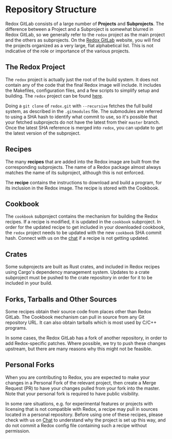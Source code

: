 # Repository Structure

Redox GitLab consists of a large number of **Projects** and **Subprojects**. The difference between a Project and a Subproject is somewhat blurred in Redox GitLab, so we generally refer to the `redox` project as the main project and the others as subprojects. On the [Redox GitLab](https://gitlab.redox-os.org/) website, you will find the projects organized as a very large, flat alphabetical list. This is not indicative of the role or importance of the various projects.

## The Redox Project

The `redox` project is actually just the root of the build system. It does not contain any of the code that the final Redox image will include. It includes the Makefiles, configuration files, and a few scripts to simplify setup and building. The `redox` project can be found [here](https://gitlab.redox-os.org/redox-os/redox).

Doing a `git clone` of `redox.git` with `--recursive` fetches the full build system, as described in the `.gitmodules` file. The submodules are referred to using a SHA hash to identify what commit to use, so it's possible that your fetched subprojects do not have the latest from their `master` branch. Once the latest SHA reference is merged into `redox`, you can update to get the latest version of the subproject.

## Recipes

The many **recipes** that are added into the Redox image are built from the corresponding subprojects. The name of a Redox package almost always matches the name of its subproject, although this is not enforced.

The **recipe** contains the instructions to download and build a program, for its inclusion in the Redox image. The recipe is stored with the Cookbook.

## Cookbook

The `cookbook` subproject contains the mechanism for building the Redox recipes. If a recipe is modified, it is updated in the `cookbook` subproject. In order for the updated recipe to get included in your downloaded cookbook, the `redox` project needs to be updated with the new `cookbook` SHA commit hash. Connect with us on the [chat](./chat.md) if a recipe is not getting updated.

## Crates

Some subprojects are built as Rust crates, and included in Redox recipes using Cargo's dependency management system. Updates to a crate subproject must be pushed to the crate repository in order for it to be included in your build.

## Forks, Tarballs and Other Sources

Some recipes obtain their source code from places other than Redox GitLab. The Cookbook mechanism can pull in source from any Git repository URL. It can also obtain tarballs which is most used by C/C++ programs.

In some cases, the Redox GitLab has a fork of another repository, in order to add Redox-specific patches. Where possible, we try to push these changes upstream, but there are many reasons why this might not be feasible.

## Personal Forks

When you are contributing to Redox, you are expected to make your changes in a Personal Fork of the relevant project, then create a Merge Request (PR) to have your changes pulled from your fork into the master. Note that your personal fork is required to have public visibility.

In some rare situations, e.g. for experimental features or projects with licensing that is not compatible with Redox, a recipe may pull in sources located in a personal repository. Before using one of these recipes, please check with us on [Chat](./chat.md) to understand why the project is set up this way, and do not commit a Redox config file containing such a recipe without permission.
